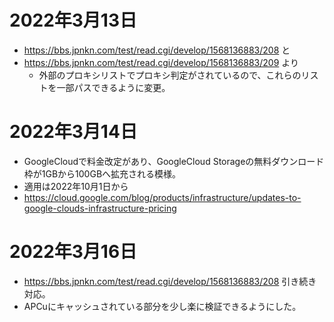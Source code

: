 # 2022年3月13日

- https://bbs.jpnkn.com/test/read.cgi/develop/1568136883/208 と
- https://bbs.jpnkn.com/test/read.cgi/develop/1568136883/209 より
  - 外部のプロキシリストでプロキシ判定がされているので、これらのリストを一部パスできるように変更。

# 2022年3月14日

- GoogleCloudで料金改定があり、GoogleCloud Storageの無料ダウンロード枠が1GBから100GBへ拡充される模様。
- 適用は2022年10月1日から
- https://cloud.google.com/blog/products/infrastructure/updates-to-google-clouds-infrastructure-pricing

# 2022年3月16日

- https://bbs.jpnkn.com/test/read.cgi/develop/1568136883/208 引き続き対応。
- APCuにキャッシュされている部分を少し楽に検証できるようにした。
